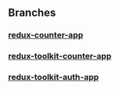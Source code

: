 ## Branches

### [redux-counter-app](https://github.com/kumar-tushar/react-redux/tree/redux-counter-app)
### [redux-toolkit-counter-app](https://github.com/kumar-tushar/react-redux/tree/redux-toolkit-counter-app)
### [redux-toolkit-auth-app](https://github.com/kumar-tushar/react-redux/tree/redux-toolkit-auth-app)
